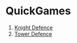 # QuickGames

1. [Knight Defence](https://jmacreations.github.io/QuickGames/KnightDefence.html)
2. [Tower Defence](https://jmacreations.github.io/QuickGames/TowerDefence.html)
